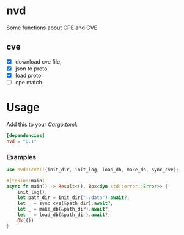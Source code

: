 # nvd
Some functions about CPE and CVE

## cve
- [x] download cve file,
- [x] json to proto
- [x] load proto
- [ ] cpe match

# Usage
Add this to your *Cargo.toml*:
```toml
[dependencies]
nvd = "0.1"
```

### Examples
```rust
use nvd::cve::{init_dir, init_log, load_db, make_db, sync_cve};

#[tokio::main]
async fn main() -> Result<(), Box<dyn std::error::Error>> {
    init_log();
    let path_dir = init_dir("./data").await?;
    let _ = sync_cve(&path_dir).await?;
    let _ = make_db(&path_dir).await?;
    let _ = load_db(&path_dir).await?;
    Ok(())
}
```